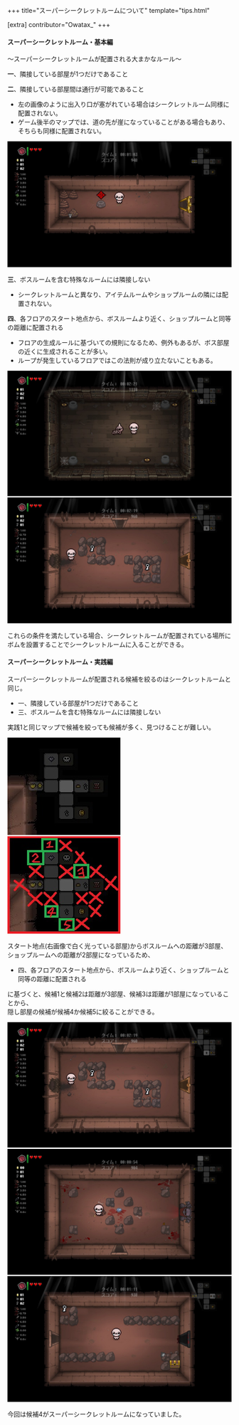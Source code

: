 +++
title="スーパーシークレットルームについて"
template="tips.html"

[extra]
contributor="Owatax_"
+++

#### スーパーシークレットルーム・基本編

～スーパーシークレットルームが配置される大まかなルール～

**一**、隣接している部屋が1つだけであること

**二**、隣接している部屋間は通行が可能であること
- 左の画像のように出入り口が塞がれている場合はシークレットルーム同様に配置されない。
- ゲーム後半のマップでは、道の先が崖になっていることがある場合もあり、そちらも同様に配置されない。

 ![image](./image/1.jpg) 

**三**、ボスルームを含む特殊なルームには隣接しない
- シークレットルームと異なり、アイテムルームやショップルームの隣には配置されない。

**四**、各フロアのスタート地点から、ボスルームより近く、ショップルームと同等の距離に配置される
- フロアの生成ルールに基づいての規則になるため、例外もあるが、ボス部屋の近くに生成されることが多い。
- ループが発生しているフロアではこの法則が成り立たないこともある。

![image](./image/2.jpg) ![image](./image/3.jpg) 

これらの条件を満たしている場合、シークレットルームが配置されている場所にボムを設置することでシークレットルームに入ることができる。	


#### スーパーシークレットルーム・実践編

スーパーシークレットルームが配置される候補を絞るのはシークレットルームと同じ。

- 一、隣接している部屋が1つだけであること
- 三、ボスルームを含む特殊なルームには隣接しない

実践1と同じマップで候補を絞っても候補が多く、見つけることが難しい。

![image](./image/4.jpg) ![image](./image/5.jpg) 

スタート地点(右画像で白く光っている部屋)からボスルームへの距離が3部屋、  
ショップルームへの距離が2部屋になっているため、  

- 四、各フロアのスタート地点から、ボスルームより近く、ショップルームと同等の距離に配置される

に基づくと、候補1と候補2は距離が3部屋、候補3は距離が1部屋になっていることから、  
隠し部屋の候補が候補4か候補5に絞ることができる。

![image](./image/6.jpg)
![image](./image/7.jpg)
![image](./image/8.jpg)

今回は候補4がスーパーシークレットルームになっていました。